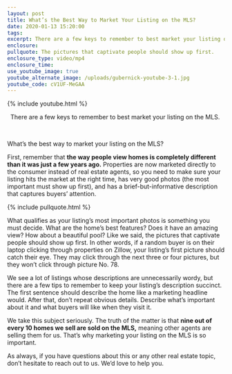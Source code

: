 ```yaml
---
layout: post
title: What’s the Best Way to Market Your Listing on the MLS?
date: 2020-01-13 15:20:00
tags:
excerpt: There are a few keys to remember to best market your listing on the MLS.
enclosure:
pullquote: The pictures that captivate people should show up first.
enclosure_type: video/mp4
enclosure_time:
use_youtube_image: true
youtube_alternate_image: /uploads/gubernick-youtube-3-1.jpg
youtube_code: cV1UF-MeGAA
---
```


{% include youtube.html %}

<center>There are a few keys to remember to best market your listing on the MLS.&nbsp;</center>

&nbsp;

What’s the best way to market your listing on the MLS?

First, remember that **the way people view homes is completely different than it was just a few years ago.** Properties are now marketed directly to the consumer instead of real estate agents, so you need to make sure your listing hits the market at the right time, has very good photos (the most important must show up first), and has a brief-but-informative description that captures buyers’ attention.&nbsp;

{% include pullquote.html %}

What qualifies as your listing’s most important photos is something you must decide. What are the home’s best features? Does it have an amazing view? How about a beautiful pool? Like we said, the pictures that captivate people should show up first. In other words, if a random buyer is on their laptop clicking through properties on Zillow, your listing’s first picture should catch their eye. They may click through the next three or four pictures, but they won’t click through picture No. 78.

We see a lot of listings whose descriptions are unnecessarily wordy, but there are a few tips to remember to keep your listing’s description succinct. The first sentence should describe the home like a marketing headline would. After that, don’t repeat obvious details. Describe what’s important about it and what buyers will like when they visit it.&nbsp;

We take this subject seriously. The truth of the matter is that **nine out of every 10 homes we sell are sold on the MLS,** meaning other agents are selling them for us. That’s why marketing your listing on the MLS is so important.&nbsp;

As always, if you have questions about this or any other real estate topic, don’t hesitate to reach out to us. We’d love to help you.&nbsp;
